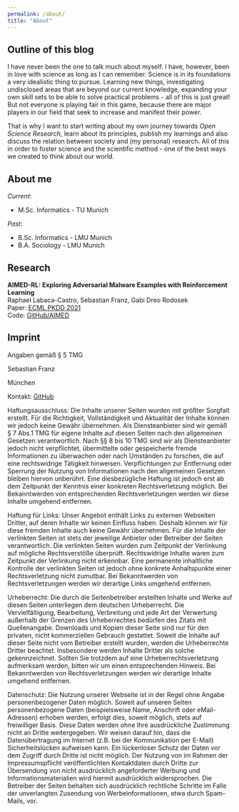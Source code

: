 ```yaml
---
permalink: /about/
title: "About"
---
```

## Outline of this blog

I have never been the one to talk much about myself. I have, however, been in love with science as long as I can
remember. Science is in its foundations a very idealistic thing to pursue. Learning new things, investigating
undisclosed areas that are beyond our current knowledge, expanding your own skill sets to be able to solve practical
problems - all of this is just great! But not everyone is playing fair in this game,
because there are major players in our field that seek to increase and manifest their power.

That is why I want to start writing about my own journey towards *Open Science Research*, learn about its principles,
publish my learnings and also discuss the relation between society and (my personal) research. All of this in order
to foster science and the scientific method - one of the best ways we created to think about our world.

## About me

*Current*:
* M.Sc. Informatics - TU Munich

*Past*:
* B.Sc. Informatics - LMU Munich
* B.A.  Sociology   - LMU Munich

## Research

**AIMED-RL: Exploring Adversarial Malware Examples with Reinforcement Learning**  
Raphael Labaca-Castro, Sebastian Franz, Gabi Dreo Rodosek  
Paper: [ECML PKDD 2021](https://2021.ecmlpkdd.org/wp-content/uploads/2021/08/sub_445.pdf)  
Code: [GitHub/AIMED](https://github.com/zRapha/AIMED)  


## Imprint

Angaben gemäß § 5 TMG

Sebastian Franz

München

Kontakt: 
[GitHub](https://github.com/SebieF/SebieF.github.io/issues)

Haftungsausschluss:
Die Inhalte unserer Seiten wurden mit größter Sorgfalt erstellt. Für die Richtigkeit, 
Vollständigkeit und Aktualität der Inhalte können wir jedoch keine Gewähr übernehmen. 
Als Diensteanbieter sind wir gemäß § 7 Abs.1 TMG für eigene Inhalte auf diesen Seiten nach den allgemeinen Gesetzen verantwortlich. 
Nach §§ 8 bis 10 TMG sind wir als Diensteanbieter jedoch nicht verpflichtet, übermittelte oder gespeicherte fremde 
Informationen zu überwachen oder nach Umständen zu forschen, die auf eine rechtswidrige Tätigkeit hinweisen. 
Verpflichtungen zur Entfernung oder Sperrung der Nutzung von Informationen nach den allgemeinen Gesetzen bleiben hiervon unberührt. 
Eine diesbezügliche Haftung ist jedoch erst ab dem Zeitpunkt der Kenntnis einer konkreten Rechtsverletzung möglich. 
Bei Bekanntwerden von entsprechenden Rechtsverletzungen werden wir diese Inhalte umgehend entfernen.

Haftung für Links:
Unser Angebot enthält Links zu externen Webseiten Dritter, auf deren Inhalte wir keinen Einfluss haben. 
Deshalb können wir für diese fremden Inhalte auch keine Gewähr übernehmen. 
Für die Inhalte der verlinkten Seiten ist stets der jeweilige Anbieter oder Betreiber der Seiten verantwortlich. 
Die verlinkten Seiten wurden zum Zeitpunkt der Verlinkung auf mögliche Rechtsverstöße überprüft. 
Rechtswidrige Inhalte waren zum Zeitpunkt der Verlinkung nicht erkennbar. 
Eine permanente inhaltliche Kontrolle der verlinkten Seiten ist jedoch ohne 
konkrete Anhaltspunkte einer Rechtsverletzung nicht zumutbar. 
Bei Bekanntwerden von Rechtsverletzungen werden wir derartige Links umgehend entfernen.

Urheberrecht:
Die durch die Seitenbetreiber erstellten Inhalte und Werke auf diesen Seiten unterliegen dem deutschen Urheberrecht. 
Die Vervielfältigung, Bearbeitung, Verbreitung und jede Art der Verwertung außerhalb der Grenzen des Urheberrechtes bedürfen 
des Zitats mit Quellenangabe. 
Downloads und Kopien dieser Seite sind nur für den privaten, nicht kommerziellen Gebrauch gestattet. 
Soweit die Inhalte auf dieser Seite nicht vom Betreiber erstellt wurden, werden die Urheberrechte Dritter beachtet. 
Insbesondere werden Inhalte Dritter als solche gekennzeichnet. 
Sollten Sie trotzdem auf eine Urheberrechtsverletzung aufmerksam werden, bitten wir um einen entsprechenden Hinweis. 
Bei Bekanntwerden von Rechtsverletzungen werden wir derartige Inhalte umgehend entfernen.

Datenschutz:
Die Nutzung unserer Webseite ist in der Regel ohne Angabe personenbezogener Daten möglich. 
Soweit auf unseren Seiten personenbezogene Daten (beispielsweise Name, Anschrift oder eMail-Adressen) 
erhoben werden, erfolgt dies, soweit möglich, stets auf freiwilliger Basis. 
Diese Daten werden ohne Ihre ausdrückliche Zustimmung nicht an Dritte weitergegeben.
Wir weisen darauf hin, dass die Datenübertragung im Internet (z.B. bei der Kommunikation per E-Mail) Sicherheitslücken aufweisen kann. 
Ein lückenloser Schutz der Daten vor dem Zugriff durch Dritte ist nicht möglich. 
Der Nutzung von im Rahmen der Impressumspflicht veröffentlichten Kontaktdaten durch 
Dritte zur Übersendung von nicht ausdrücklich angeforderter Werbung und Informationsmaterialien wird 
hiermit ausdrücklich widersprochen. 
Die Betreiber der Seiten behalten sich ausdrücklich rechtliche Schritte im Falle der unverlangten Zusendung von 
Werbeinformationen, etwa durch Spam-Mails, vor.
